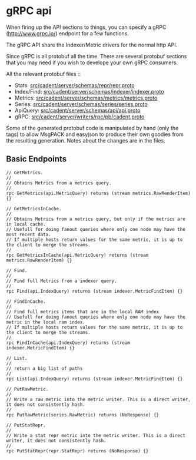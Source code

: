 
# gRPC api

When firing up the API sections to things, you can specify a gRPC (http://www.grpc.io/) endpoint for a few functions.

The gRPC API share the Indexer/Metric drivers for the normal http API.

Since gRPC is all protobuf all the time.  There are several protobuf sections that you may need if you wish to develope
your own gRPC consumers.

All the relevant protobuf files ::

- Stats: [src/cadent/server/schemas/repr/repr.proto](../src/cadent/server/schemas/metrics/metrics.proto)
- Index/Find: [src/cadent/server/schemas/indexer/indexer.proto](../src/cadent/server/schemas/indexer/indexer.proto)
- Metrics: [src/cadent/server/schemas/metrics/metrics.proto](../src/cadent/server/schemas/metrics/metrics.proto)
- Series: [src/cadent/server/schemas/series/series.proto](../src/cadent/server/schemas/series/series.proto)
- ApiQuery: [src/cadent/server/schemas/api/api.proto](../src/cadent/server/schemas/api/api.proto)
- gRPC: [src/cadent/server/writers/rpc/pb/cadent.proto](../src/cadent/server/writers/rpc/pb/cadent.proto)


Some of the generated protobuf code is manipulated by hand (only the tags) to allow MsgPACK and easyjson to produce their own goodies
from the resulting generation.  Notes about the changes are in the files.


## Basic Endpoints

    // GetMetrics.
    //
    // Obtains Metrics from a metrics query.
    //
    rpc GetMetrics(api.MetricQuery) returns (stream metrics.RawRenderItem) {}

    // GetMetricsInCache.
    //
    // Obtains Metrics from a metrics query, but only if the metrics are in local cache.
    // Usefull for doing fanout queries where only one node may have the most recent data.
    // If multiple hosts return values for the same metric, it is up to the client to merge the streams.
    //
    rpc GetMetricsInCache(api.MetricQuery) returns (stream metrics.RawRenderItem) {}

    // Find.
    //
    // Find full Metrics from a indexer query.
    //
    rpc Find(api.IndexQuery) returns (stream indexer.MetricFindItem) {}

    // FindInCache.
    //
    // Find full metrics items that are in the local RAM index
    // Usefull for doing fanout queries where only one node may have the metric in the local ram index.
    // If multiple hosts return values for the same metric, it is up to the client to merge the streams.
    //
    rpc FindInCache(api.IndexQuery) returns (stream indexer.MetricFindItem) {}

    // List.
    //
    // return a big list of paths
    //
    rpc List(api.IndexQuery) returns (stream indexer.MetricFindItem) {}

    // PutRawMetric.
    //
    // Write a raw metric into the metric writer. This is a direct writer, it does not consistently hash.
    //
    rpc PutRawMetric(series.RawMetric) returns (NoResponse) {}

    // PutStatRepr.
    //
    // Write a stat repr metric into the metric writer. This is a direct writer, it does not consistently hash.
    //
    rpc PutStatRepr(repr.StatRepr) returns (NoResponse) {}